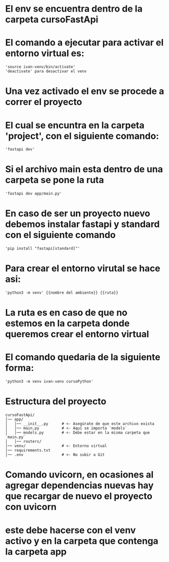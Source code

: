 # El env se encuentra dentro de la carpeta cursoFastApi
# El comando a ejecutar para activar el entorno virtual es:
    'source ivan-venv/bin/activate'
    'deactivate' para desactivar el venv

# Una vez activado el env se procede a correr el proyecto
# El cual se encuntra en la carpeta 'project', con el siguiente comando:
    'fastapi dev'
# Si el archivo main esta dentro de una carpeta se pone la ruta
    'fastapi dev app/main.py'

# En caso de ser un proyecto nuevo debemos instalar fastapi y standard con el siguiente comando
    'pip install "fastapi[standard]"'
# Para crear el entorno virutal se hace asi:
    'python3 -m venv' {{nombre del ambiente}} {{ruta}}
# La ruta es en caso de que no estemos en la carpeta donde queremos crear el entorno virtual
# El comando quedaria de la siguiente forma:
    'python3 -m venv ivan-venv cursoPython'
    
# Estructura del proyecto
    cursoFastApi/
    │── app/
    │   │── __init__.py      # <- Asegúrate de que este archivo exista
    │   │── main.py          # <- Aquí se importa `models`
    │   │── models.py        # <- Debe estar en la misma carpeta que `main.py`
    │   │── routers/
    │── venv/                # <- Entorno virtual
    │── requirements.txt
    │── .env                 # <- No subir a Git

# Comando uvicorn, en ocasiones al agregar dependencias nuevas hay que recargar de nuevo el proyecto con uvicorn
# este debe hacerse con el venv activo y en la carpeta que contenga la carpeta app
